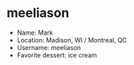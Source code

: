 # meeliason

* Name: Mark
* Location: Madison, WI / Montreal, QC
* Username: meeliason
* Favorite dessert: ice cream
